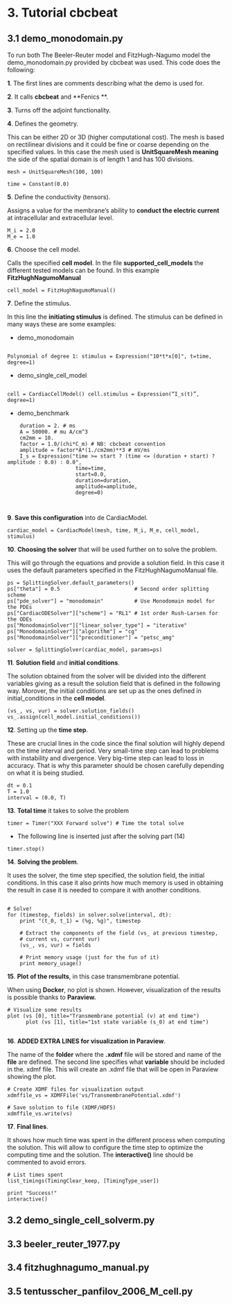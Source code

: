 # 3. Tutorial cbcbeat

## 3.1 demo_monodomain.py

To run both The Beeler-Reuter model and FitzHugh-Nagumo model the demo_monodomain.py provided by cbcbeat was used. This code does the following: 

**1**.	The first lines are comments describing what the demo is used for. 

**2**.	It calls **cbcbeat** and **Fenics **.

**3**.	Turns off the adjoint functionality.

**4**.	Defines the geometry.

This can be either 2D or 3D (higher computational cost). The mesh is based on rectilinear divisions and it could be fine or coarse depending on the specified values. In this case the mesh used is **UnitSquareMesh meaning** the side of the spatial domain is of length 1 and has 100 divisions.
```
mesh = UnitSquareMesh(100, 100)

time = Constant(0.0)
```

**5**.	Define the conductivity (tensors).

Assigns a value for the membrane’s ability to **conduct the electric current** at intracellular and extracellular level. 
```
M_i = 2.0
M_e = 1.0
```

**6**.	Choose the cell model.

Calls the specified **cell model**. In the file **supported_cell_models** the different tested models can be found.  In this example **FitzHughNagumoManual**
```
cell_model = FitzHughNagumoManual() 

```

**7**.	Define the stimulus.

In this line the  **initiating stimulus** is defined. The stimulus can be defined in many ways these are some examples: 

- demo_monodomain
 
```

Polynomial of degree 1: stimulus = Expression("10*t*x[0]", t=time, degree=1)
```

- demo_single_cell_model

```

cell = CardiacCellModel() cell.stimulus = Expression(“I_s(t)”, degree=1)
```


- demo_benchmark
```
    duration = 2. # ms
    A = 50000. # mu A/cm^3
    cm2mm = 10.
    factor = 1.0/(chi*C_m) # NB: cbcbeat convention
    amplitude = factor*A*(1./cm2mm)**3 # mV/ms
    I_s = Expression("time >= start ? (time <= (duration + start) ? amplitude : 0.0) : 0.0",
                      time=time,
                      start=0.0,
                      duration=duration,
                      amplitude=amplitude,
                      degree=0)
                    
                      
```

**9**.	**Save this configuration** into de CardiacModel.
```
cardiac_model = CardiacModel(mesh, time, M_i, M_e, cell_model, stimulus)
```

**10**.	**Choosing the  solver** that will be used further on to solve the problem. 

This will go through the equations and provide a solution field. In this case it uses the default parameters specified in the FitzHughNagumoManual file. 

```
ps = SplittingSolver.default_parameters()
ps["theta"] = 0.5                        # Second order splitting scheme
ps["pde_solver"] = "monodomain"          # Use Monodomain model for the PDEs
ps["CardiacODESolver"]["scheme"] = "RL1" # 1st order Rush-Larsen for the ODEs
ps["MonodomainSolver"]["linear_solver_type"] = "iterative"
ps["MonodomainSolver"]["algorithm"] = "cg"
ps["MonodomainSolver"]["preconditioner"] = "petsc_amg"

solver = SplittingSolver(cardiac_model, params=ps)
```


**11**.	**Solution field** and **initial conditions**. 

The solution obtained from the solver will be divided into the different variables giving as a result the solution field that is defined in the following way. Morover, the initial conditions are set up as the ones defined in initial_conditions in the **cell model**. 
```
(vs_, vs, vur) = solver.solution_fields()
vs_.assign(cell_model.initial_conditions())
```

**12**.	Setting up the **time step**. 

These are crucial lines in the code since the final solution will highly depend on the time interval and period. Very small-time step can lead to problems with instability and divergence. Very big-time step can lead to loss in accuracy. That is why this parameter should be chosen carefully depending on what it is being studied. 

```
dt = 0.1
T = 1.0
interval = (0.0, T)
```

**13**.	**Total time** it takes to solve the problem

```
timer = Timer("XXX Forward solve") # Time the total solve
```
* The following line is inserted just after the solving part (14) 
```
timer.stop() 

```

**14**.	**Solving the problem**.

It uses the solver, the time step specified, the solution field, the initial conditions. In this case it also prints how much memory is used in obtaining the result in case it is needed to compare it with another conditions. 

```

# Solve!
for (timestep, fields) in solver.solve(interval, dt):
    print "(t_0, t_1) = (%g, %g)", timestep

    # Extract the components of the field (vs_ at previous timestep,
    # current vs, current vur)
    (vs_, vs, vur) = fields

    # Print memory usage (just for the fun of it)
    print memory_usage()
```

**15**.	**Plot of the results**, in this case transmembrane potential. 

When using **Docker**, no plot is shown. However, visualization of the results is possible thanks to **Paraview.** 
```
# Visualize some results
plot (vs [0], title="Transmembrane potential (v) at end time")
      plot (vs [1], title="1st state variable (s_0) at end time")
      
```

**16**.	**ADDED EXTRA LINES for visualization in Paraview**. 

The name of the **folder** where the **.xdmf** file will be stored and name of the **file** are  defined. The second line specifies what **variable** should be included in the. xdmf file. This will create an .xdmf file that will be open in Paraview showing the plot. 
```
# Create XDMF files for visualization output
xdmffile_vs = XDMFFile('vs/TransmembranePotential.xdmf')

# Save solution to file (XDMF/HDF5)
xdmffile_vs.write(vs)
```

**17**.	**Final lines**.

It shows how much time was spent in the different process when computing the solution. This will allow to configure the time step to optimize the computing time and the solution. The **interactive()** line should be commented to avoid errors. 

```
# List times spent
list_timings(TimingClear_keep, [TimingType_user])

print "Success!"
interactive()

```


## 3.2 demo_single_cell_solverm.py

## 3.3 beeler_reuter_1977.py

## 3.4 fitzhughnagumo_manual.py

## 3.5 tentusscher_panfilov_2006_M_cell.py

